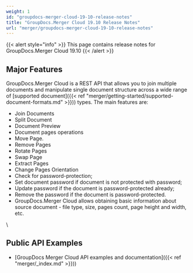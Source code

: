 ```yaml
---
weight: 1
id: "groupdocs-merger-cloud-19-10-release-notes"
title: "GroupDocs.Merger Cloud 19.10 Release Notes"
url: "merger/groupdocs-merger-cloud-19-10-release-notes"
---
```


{{< alert style="info" >}}
This page contains release notes for GroupDocs.Merger Cloud 19.10
{{< /alert >}}

## Major Features ##

GroupDocs.Merger Cloud is a REST API that allows you to join multiple documents and manipulate single document structure across a wide range of [supported document]({{< ref "merger/getting-started/supported-document-formats.md" >}})) types. The main features are:



* Join Documents
* Split Document
* Document Preview 
* Document pages operations
* Move Page. 
* Remove Pages
* Rotate Pages
* Swap Page
* Extract Pages
* Change Pages Orientation
* Check for password-protection;
* Set document password if document is not protected with password;
* Update password if the document is password-protected already;
* Remove the password if the document is password-protected.  
* GroupDocs.Merger Cloud allows obtaining basic information about source document - file type, size, pages count, page height and width, etc. 


\\

## Public API Examples ##

* [GroupDocs Merger Cloud API examples and documentation]({{< ref "merger/_index.md" >}}))